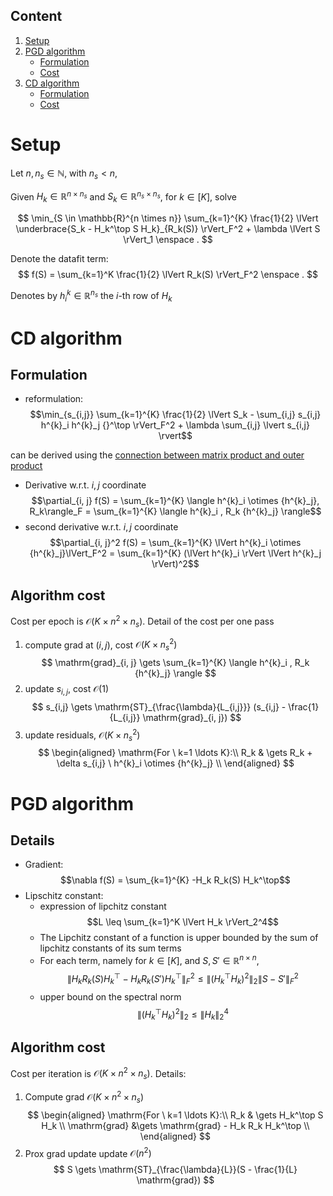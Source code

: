 ## Content

1. [Setup](#setup)
1. [PGD algorithm](#cd-algorithm)
    * [Formulation](#formulation)
    * [Cost](#algorithm-cost)
1. [CD algorithm](#pgd-algorithm)
    * [Formulation](#details)
    * [Cost](#algorithm-cost-1)


# Setup

Let $n, n_s \in \mathbb{N}$, with $n_s < n$,

Given $H_k \in \mathbb{R}^{n \times n_s}$ and $S_k \in \mathbb{R}^{n_s \times n_s}$, for $k \in [K]$, solve

$$
\min_{S \in \mathbb{R}^{n \times n}} \sum_{k=1}^{K} \frac{1}{2} \lVert  \underbrace{S_k - H_k^\top S H_k}_{R_k(S)} \rVert_F^2 + \lambda \lVert S \rVert_1
\enspace .
$$

Denote the datafit term:
$$
f(S) = \sum_{k=1}^K \frac{1}{2} \lVert R_k(S) \rVert_F^2
\enspace .
$$

Denotes by $h^{k}_i \in \mathbb{R}^{n_s}$ the $i$-th row of $H_k$ 



# CD algorithm

## Formulation

- reformulation:
$$\min_{s_{i,j}} \sum_{k=1}^{K} \frac{1}{2} \lVert S_k - \sum_{i,j} s_{i,j} h^{k}_i h^{k}_j {}^\top \rVert_F^2 + \lambda \sum_{i,j} \lvert s_{i,j} \rvert$$

can be derived using the [connection between matrix product and outer product](https://math.stackexchange.com/questions/2335457/matrix-at-a-as-sum-of-outer-products)

- Derivative w.r.t. $i,j$ coordinate
$$\partial_{i, j} f(S) = \sum_{k=1}^{K} \langle h^{k}_i \otimes {h^{k}_j}, R_k\rangle_F = \sum_{k=1}^{K} \langle h^{k}_i , R_k {h^{k}_j} \rangle$$
- second derivative w.r.t. $i,j$ coordinate
$$\partial_{i, j}^2 f(S) = \sum_{k=1}^{K} \lVert h^{k}_i \otimes {h^{k}_j}\lVert_F^2 = \sum_{k=1}^{K} (\lVert h^{k}_i \rVert \lVert h^{k}_j \rVert)^2$$

## Algorithm cost
Cost per epoch is $\mathcal{O}(K \times n^2 \times n_s)$.
Detail of the cost per one pass
1. compute grad at $(i, j)$, cost $\mathcal{O}(K \times n_s^2)$
$$
\mathrm{grad}_{i, j} \gets \sum_{k=1}^{K} \langle h^{k}_i , R_k {h^{k}_j} \rangle
$$
2. update $s_{i, j}$, cost $\mathcal{O}(1)$
$$
s_{i,j} \gets \mathrm{ST}_{\frac{\lambda}{L_{i,j}}} (s_{i,j} - \frac{1}{L_{i,j}} \mathrm{grad}_{i, j})
$$
3. update residuals, $\mathcal{O}(K \times n_s^2)$
$$
\begin{aligned}
\mathrm{For \ k=1 \ldots K}:\\
R_k & \gets R_k + \delta s_{i,j} \ h^{k}_i \otimes {h^{k}_j} \\  
\end{aligned}
$$

#  PGD algorithm

## Details

- Gradient: $$\nabla f(S) = \sum_{k=1}^{K} -H_k R_k(S) H_k^\top$$
- Lipschitz constant:
    * expression of lipchitz constant
    $$L \leq \sum_{k=1}^K  \lVert H_k \rVert_2^4$$
    * The Lipchitz constant of a function is upper bounded by the sum of lipchitz constants of its sum terms
    * For each term, namely for $k \in [K]$, and $S, S' \in \mathbb{R}^{n \times n}$,
    $$\lVert H_k R_k(S) H_k^\top - H_k R_k(S') H_k^\top \rVert_F^2 \leq \lVert (H_k^\top H_k)^2 \rVert_2 \lVert S - S' \rVert_F^2$$
    * upper bound on the spectral norm
    $$\lVert (H_k^\top H_k)^2 \rVert_2 \leq \lVert H_k \rVert_2^4$$

## Algorithm cost
Cost per iteration is $\mathcal{O}(K \times n^2 \times n_s)$.
Details:
1. Compute grad $\mathcal{O}(K \times n^2 \times n_s)$
$$
\begin{aligned}
\mathrm{For \ k=1 \ldots K}:\\
R_k & \gets H_k^\top S H_k \\  
\mathrm{grad} &\gets \mathrm{grad} - H_k R_k H_k^\top  \\
\end{aligned}
$$
2. Prox grad update update $\mathcal{O}(n^2)$
$$
S \gets \mathrm{ST}_{\frac{\lambda}{L}}(S - \frac{1}{L} \mathrm{grad})
$$